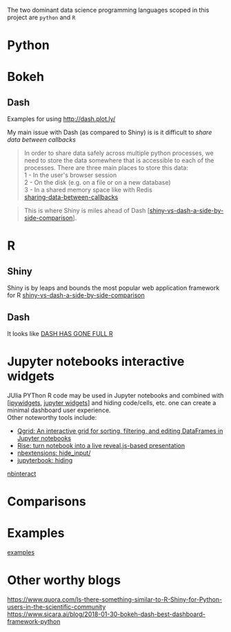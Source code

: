 
The two dominant data science programming languages scoped in this project are `python` and `R`

# Python

# Bokeh

## Dash
Examples for using http://dash.plot.ly/

My main issue with Dash (as compared to Shiny) is is it difficult to _share data between callbacks_
> In order to share data safely across multiple python processes, we need to store the data somewhere that is accessible to each of the processes. There are three main places to store this data:  
1 - In the user's browser session  
2 - On the disk (e.g. on a file or on a new database)  
3 - In a shared memory space like with Redis  
[sharing-data-between-callbacks](https://dash.plot.ly/sharing-data-between-callbacks)  

> This is where Shiny is miles ahead of Dash 
[[shiny-vs-dash-a-side-by-side-comparison](https://www.rkingdc.com/blog/2019/3/6/shiny-vs-dash-a-side-by-side-comparison)].

# R
## Shiny
Shiny is by leaps and bounds the most popular web application framework for R [shiny-vs-dash-a-side-by-side-comparison](https://www.rkingdc.com/blog/2019/3/6/shiny-vs-dash-a-side-by-side-comparison)

## Dash
It looks like [DASH HAS GONE FULL R](https://moderndata.plot.ly/dash-has-gone-full-r/)

# Jupyter notebooks interactive widgets
JUlia PYThon R code may be used in Jupyter notebooks and combined with [[ipywidgets](https://ipywidgets.readthedocs.io/en/stable/index.html), [jupyter widgets](https://jupyter.org/widgets)]
and hiding code/cells, etc. one can create a minimal dashboard user experience.  
Other noteworthy tools include:
- [Qgrid: An interactive grid for sorting, filtering, and editing DataFrames in Jupyter notebooks](https://github.com/quantopian/qgrid)
- [Rise: turn notebook into a live reveal.js-based presentation](https://rise.readthedocs.io/en/maint-5.6/)
- [nbextensions: hide_input/](https://jupyter-contrib-nbextensions.readthedocs.io/en/latest/nbextensions/hide_input/readme.html)
- [jupyterbook: hiding](https://jupyterbook.org/features/hiding.html)

[nbinteract](https://www2.eecs.berkeley.edu/Pubs/TechRpts/2018/EECS-2018-57.pdf)

# Comparisons

# Examples
[examples](/examples)

# Other worthy blogs  
https://www.quora.com/Is-there-something-similar-to-R-Shiny-for-Python-users-in-the-scientific-community  
https://www.sicara.ai/blog/2018-01-30-bokeh-dash-best-dashboard-framework-python  

